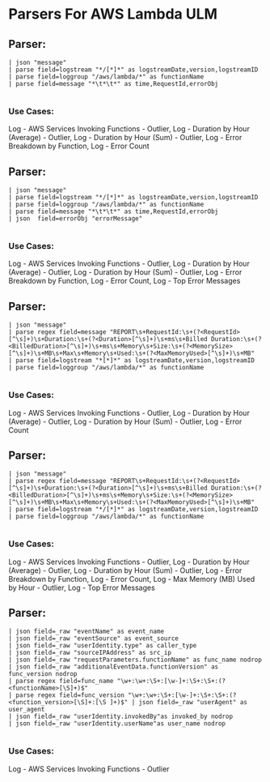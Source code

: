 # Parsers For AWS Lambda ULM

## Parser:
```
| json "message"
| parse field=logstream "*/[*]*" as logstreamDate,version,logstreamID
| parse field=loggroup "/aws/lambda/*" as functionName
| parse field=message "*\t*\t*" as time,RequestId,errorObj
 
```
### Use Cases:
Log - AWS Services Invoking Functions - Outlier, Log - Duration by Hour (Average) - Outlier, Log - Duration by Hour (Sum) - Outlier, Log - Error Breakdown by Function, Log - Error Count



## Parser:
```
| json "message"
| parse field=logstream "*/[*]*" as logstreamDate,version,logstreamID
| parse field=loggroup "/aws/lambda/*" as functionName
| parse field=message "*\t*\t*" as time,RequestId,errorObj
| json  field=errorObj "errorMessage"
 
```
### Use Cases:
Log - AWS Services Invoking Functions - Outlier, Log - Duration by Hour (Average) - Outlier, Log - Duration by Hour (Sum) - Outlier, Log - Error Breakdown by Function, Log - Error Count, Log - Top Error Messages



## Parser:
```
| json "message"
| parse regex field=message "REPORT\s+RequestId:\s+(?<RequestId>[^\s]+)\s+Duration:\s+(?<Duration>[^\s]+)\s+ms\s+Billed Duration:\s+(?<BilledDuration>[^\s]+)\s+ms\s+Memory\s+Size:\s+(?<MemorySize>[^\s]+)\s+MB\s+Max\s+Memory\s+Used:\s+(?<MaxMemoryUsed>[^\s]+)\s+MB" 
| parse field=logstream "*[*]*" as logstreamDate,version,logstreamID
| parse field=loggroup "/aws/lambda/*" as functionName
 
```
### Use Cases:
Log - AWS Services Invoking Functions - Outlier, Log - Duration by Hour (Average) - Outlier, Log - Duration by Hour (Sum) - Outlier, Log - Error Count



## Parser:
```
| json "message"
| parse regex field=message "REPORT\s+RequestId:\s+(?<RequestId>[^\s]+)\s+Duration:\s+(?<Duration>[^\s]+)\s+ms\s+Billed Duration:\s+(?<BilledDuration>[^\s]+)\s+ms\s+Memory\s+Size:\s+(?<MemorySize>[^\s]+)\s+MB\s+Max\s+Memory\s+Used:\s+(?<MaxMemoryUsed>[^\s]+)\s+MB" 
| parse field=logstream "*/[*]*" as logstreamDate,version,logstreamID
| parse field=loggroup "/aws/lambda/*" as functionName
 
```
### Use Cases:
Log - AWS Services Invoking Functions - Outlier, Log - Duration by Hour (Average) - Outlier, Log - Duration by Hour (Sum) - Outlier, Log - Error Breakdown by Function, Log - Error Count, Log - Max Memory (MB) Used by Hour - Outlier, Log - Top Error Messages



## Parser:
```
| json field=_raw "eventName" as event_name
| json field=_raw "eventSource" as event_source
| json field=_raw "userIdentity.type" as caller_type
| json field=_raw "sourceIPAddress" as src_ip
| json field=_raw "requestParameters.functionName" as func_name nodrop
| json field=_raw "additionalEventData.functionVersion" as func_version nodrop
| parse regex field=func_name "\w+:\w+:\S+:[\w-]+:\S+:\S+:(?<functionName>[\S]+)$"
| parse regex field=func_version "\w+:\w+:\S+:[\w-]+:\S+:\S+:(?<function_version>[\S]+:[\S ]+)$" | json field=_raw "userAgent" as user_agent
| json field=_raw "userIdentity.invokedBy"as invoked_by nodrop
| json field=_raw "userIdentity.userName"as user_name nodrop
 
```
### Use Cases:
Log - AWS Services Invoking Functions - Outlier


